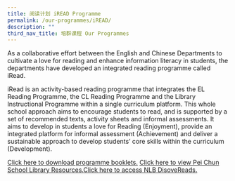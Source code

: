```yaml
---
title: 阅读计划 iREAD Programme
permalink: /our-programmes/iREAD/
description: ""
third_nav_title: 培群课程 Our Programmes
---
```

As a collaborative effort between the English and Chinese Departments to cultivate a love for reading and enhance information literacy in students, the departments have developed an integrated reading programme called iRead. 

iRead is an activity-based reading programme that integrates the EL Reading Programme, the CL Reading Programme and the Library Instructional Programme within a single curriculum platform.  This whole school approach aims to encourage students to read, and is supported by a set of recommended texts, activity sheets and informal assessments.  It aims to develop in students a love for Reading (Enjoyment), provide an integrated platform for informal assessment (Achievement) and deliver a sustainable approach to develop students’ core skills within the curriculum (Development).

[Click here to download programme booklets.](https://sites.google.com/moe.edu.sg/iread-prog)
[Click here to view Pei Chun School Library Resources.](https://schoolibrary.moe.edu.sg/peichunpublic/cgi-bin/spydus.exe/MSGTRN/WPAC/HOME)[Click here to access NLB DisoveReads.](https://go.gov.sg/nlb-childrenandteens)